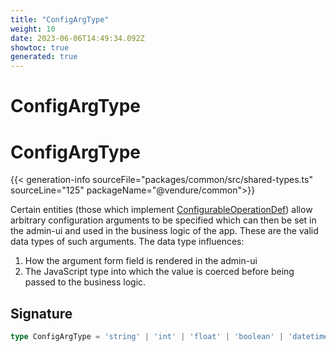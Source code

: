 ```yaml
---
title: "ConfigArgType"
weight: 10
date: 2023-06-06T14:49:34.092Z
showtoc: true
generated: true
---
```

<!-- This file was generated from the Vendure source. Do not modify. Instead, re-run the "docs:build" script -->

# ConfigArgType
<div class="symbol">


# ConfigArgType

{{< generation-info sourceFile="packages/common/src/shared-types.ts" sourceLine="125" packageName="@vendure/common">}}

Certain entities (those which implement <a href='/typescript-api/configurable-operation-def/#configurableoperationdef'>ConfigurableOperationDef</a>) allow arbitrary
configuration arguments to be specified which can then be set in the admin-ui and used in
the business logic of the app. These are the valid data types of such arguments.
The data type influences:

1. How the argument form field is rendered in the admin-ui
2. The JavaScript type into which the value is coerced before being passed to the business logic.

## Signature

```TypeScript
type ConfigArgType = 'string' | 'int' | 'float' | 'boolean' | 'datetime' | 'ID'
```
</div>
